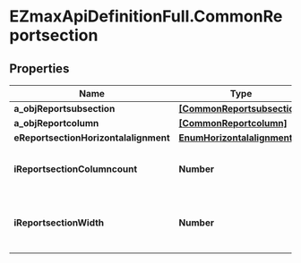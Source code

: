 # EZmaxApiDefinitionFull.CommonReportsection

## Properties

Name | Type | Description | Notes
------------ | ------------- | ------------- | -------------
**a_objReportsubsection** | [**[CommonReportsubsection]**](CommonReportsubsection.md) |  | 
**a_objReportcolumn** | [**[CommonReportcolumn]**](CommonReportcolumn.md) |  | 
**eReportsectionHorizontalalignment** | [**EnumHorizontalalignment**](EnumHorizontalalignment.md) |  | 
**iReportsectionColumncount** | **Number** | The number of Reportcolumns in the Reportsection | 
**iReportsectionWidth** | **Number** | The combined width of all the Reportcolumns in the Reportsection | 


